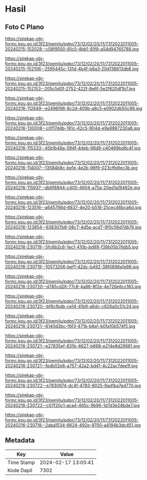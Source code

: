 # Hasil

## Foto C Plano

https://sirekap-obj-formc.kpu.go.id/3f23/pemilu/pdpr/73/12/02/20/11/7312022011005-20240215-152028--c58f9550-81c0-4bb1-81f8-a54d94765788.jpg

https://sirekap-obj-formc.kpu.go.id/3f23/pemilu/pdpr/73/12/02/20/11/7312022011005-20240215-152106--2595445c-131d-4b4f-b8a3-20d138613db8.jpg

https://sirekap-obj-formc.kpu.go.id/3f23/pemilu/pdpr/73/12/02/20/11/7312022011005-20240215-152153--205c5d0f-2752-422f-8e6f-5e2f620df1b7.jpg

https://sirekap-obj-formc.kpu.go.id/3f23/pemilu/pdpr/73/12/02/20/11/7312022011005-20240216-112649--e2496f96-8c2d-409b-a8c5-e0902db50c99.jpg

https://sirekap-obj-formc.kpu.go.id/3f23/pemilu/pdpr/73/12/02/20/11/7312022011005-20240216-130008--c0f17d4b-191c-42c5-904d-e9a9887230a8.jpg

https://sirekap-obj-formc.kpu.go.id/3f23/pemilu/pdpr/73/12/02/20/11/7312022011005-20240216-115333--45b1b48a-594f-4deb-98d9-c40469bd8c4f.jpg

https://sirekap-obj-formc.kpu.go.id/3f23/pemilu/pdpr/73/12/02/20/11/7312022011005-20240216-114007--13584b8c-be1e-4e2b-98f9-023cffe9ec3b.jpg

https://sirekap-obj-formc.kpu.go.id/3f23/pemilu/pdpr/73/12/02/20/11/7312022011005-20240216-115937--db6f8844-c400-4604-a75a-20ed1a19482e.jpg

https://sirekap-obj-formc.kpu.go.id/3f23/pemilu/pdpr/73/12/02/20/11/7312022011005-20240216-123516--a645798d-6837-4e20-b518-25cec46bca6d.jpg

https://sirekap-obj-formc.kpu.go.id/3f23/pemilu/pdpr/73/12/02/20/11/7312022011005-20240216-123854--638307b8-08c7-4d5a-acd7-9f0c56d7db76.jpg

https://sirekap-obj-formc.kpu.go.id/3f23/pemilu/pdpr/73/12/02/20/11/7312022011005-20240216-230719--5fc6b2c6-1ec1-410b-bd99-f39b05b76db5.jpg

https://sirekap-obj-formc.kpu.go.id/3f23/pemilu/pdpr/73/12/02/20/11/7312022011005-20240216-230719--10573206-bef1-42dc-b492-38f0896a1e98.jpg

https://sirekap-obj-formc.kpu.go.id/3f23/pemilu/pdpr/73/12/02/20/11/7312022011005-20240216-230720--d785cd26-77c8-4a86-8f2e-4e726e6cc183.jpg

https://sirekap-obj-formc.kpu.go.id/3f23/pemilu/pdpr/73/12/02/20/11/7312022011005-20240216-230720--bf8cfbdb-ce14-41b9-a6dc-c826a0c51c24.jpg

https://sirekap-obj-formc.kpu.go.id/3f23/pemilu/pdpr/73/12/02/20/11/7312022011005-20240216-230721--6140d3bc-f6f3-471b-b8a1-b0fa10b574f5.jpg

https://sirekap-obj-formc.kpu.go.id/3f23/pemilu/pdpr/73/12/02/20/11/7312022011005-20240216-230721--e27835ef-831b-4627-b668-e214e8d29661.jpg

https://sirekap-obj-formc.kpu.go.id/3f23/pemilu/pdpr/73/12/02/20/11/7312022011005-20240216-230721--fedb02e6-a757-42a2-bd41-4c22ac7dee1f.jpg

https://sirekap-obj-formc.kpu.go.id/3f23/pemilu/pdpr/73/12/02/20/11/7312022011005-20240216-230722--e7830974-dc4f-4783-8025-9ad1ba7ed770.jpg

https://sirekap-obj-formc.kpu.go.id/3f23/pemilu/pdpr/73/12/02/20/11/7312022011005-20240216-230722--c07f20c1-aca4-465c-9b96-1d7d3e24bde7.jpg

https://sirekap-obj-formc.kpu.go.id/3f23/pemilu/pdpr/73/12/02/20/11/7312022011005-20240216-230718--2aba1534-6624-492e-9700-a4194b3dc451.jpg


## Metadata

| Key        | Value               |
| ---------- | ------------------- |
| Time Stamp | 2024-02-17 13:05:41 |
| Kode Dapil | 7302                |



